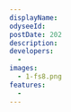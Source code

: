```yaml
---
displayName: 
odyseeId: 
postDate: 202
description: 
developers: 
  - 
images:
  - 1-fs8.png
features:
  - 
---
```

